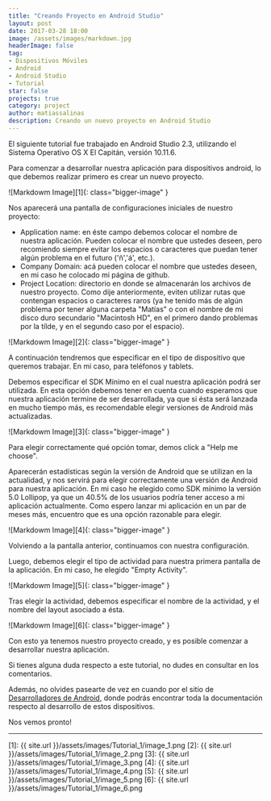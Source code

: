 ```yaml
---
title: "Creando Proyecto en Android Studio"
layout: post
date: 2017-03-28 18:00
image: /assets/images/markdown.jpg
headerImage: false
tag:
- Dispositivos Móviles
- Android
- Android Studio
- Tutorial
star: false
projects: true
category: project
author: matiassalinas
description: Creando un nuevo proyecto en Android Studio
---
```


El siguiente tutorial fue trabajado en Android Studio 2.3, utilizando el Sistema Operativo OS X El Capitán, versión 10.11.6.

Para comenzar a desarrollar nuestra aplicación para dispositivos android, lo que debemos realizar primero es crear un nuevo proyecto.

![Markdowm Image][1]{: class="bigger-image" }

Nos aparecerá una pantalla de configuraciones iniciales de nuestro proyecto:
* Application name: en éste campo debemos colocar el nombre de nuestra aplicación. Pueden colocar el nombre que ustedes deseen, pero recomiendo siempre evitar los espacios o caracteres que puedan tener algún problema en el futuro ('ñ','á', etc.).
* Company Domain: acá pueden colocar el nombre que ustedes deseen, en mi caso he colocado mi página de github.
* Project Location: directorio en donde se almacenarán los archivos de nuestro proyecto. Como dije anteriormente, eviten utilizar rutas que contengan espacios o caracteres raros (ya he tenido más de algún problema por tener alguna carpeta "Matías" o con el nombre de mi disco duro secundario "Macintosh HD", en el primero dando problemas por la tílde, y en el segundo caso por el espacio).

![Markdowm Image][2]{: class="bigger-image" }

A continuación tendremos que especificar en el tipo de dispositivo que queremos trabajar. En mi caso, para teléfonos y tablets.

Debemos especificar el SDK Mínimo en el cual nuestra aplicación podrá ser utilizada. En esta opción debemos tener en cuenta cuando esperamos que nuestra aplicación termine de ser desarrollada, ya que si ésta será lanzada en mucho tiempo más, es recomendable elegir versiones de Android más actualizadas.

![Markdowm Image][3]{: class="bigger-image" }

Para elegir correctamente qué opción tomar, demos click a "Help me choose".

Aparecerán estadísticas según la versión de Android que se utilizan en la actualidad, y nos servirá para elegir correctamente una versión de Android para nuestra aplicación. En mi caso he elegido como SDK mínimo la versión 5.0 Lollipop, ya que un 40.5% de los usuarios podría tener acceso a mi aplicación actualmente. Como espero lanzar mi aplicación en un par de meses más, encuentro que es una opción razonable para elegir.

![Markdowm Image][4]{: class="bigger-image" }

Volviendo a la pantalla anterior, continuamos con nuestra configuración.

Luego, debemos elegir el tipo de actividad para nuestra primera pantalla de la aplicación. En mi caso, he elegido "Empty Activity".

![Markdowm Image][5]{: class="bigger-image" }

Tras elegir la actividad, debemos especificar el nombre de la actividad, y el nombre del layout asociado a ésta.

![Markdowm Image][6]{: class="bigger-image" }

Con esto ya tenemos nuestro proyecto creado, y es posible comenzar a desarrollar nuestra aplicación.

Si tienes alguna duda respecto a este tutorial, no dudes en consultar en los comentarios. 

Además, no olvides pasearte de vez en cuando por el sitio de [Desarrolladores de Android](https://developer.android.com/index.html), donde podrás encontrar toda la documentación respecto al desarrollo de estos dispositivos.

Nos vemos pronto!


---

[1]: {{ site.url }}/assets/images/Tutorial_1/image_1.png
[2]: {{ site.url }}/assets/images/Tutorial_1/image_2.png
[3]: {{ site.url }}/assets/images/Tutorial_1/image_3.png
[4]: {{ site.url }}/assets/images/Tutorial_1/image_4.png
[5]: {{ site.url }}/assets/images/Tutorial_1/image_5.png
[6]: {{ site.url }}/assets/images/Tutorial_1/image_6.png